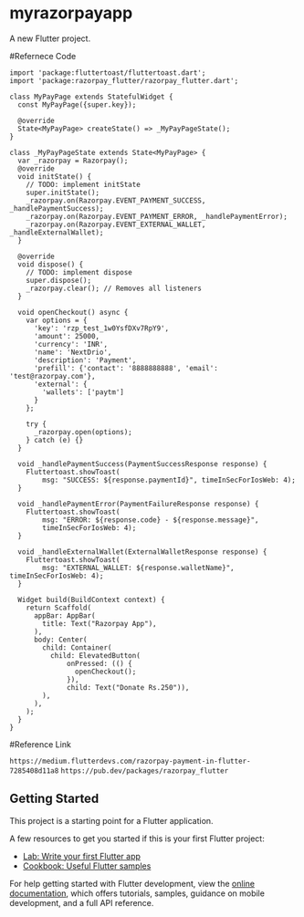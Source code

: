 # myrazorpayapp

A new Flutter project.

#Refernece Code

```import 'package:flutter/material.dart';
import 'package:fluttertoast/fluttertoast.dart';
import 'package:razorpay_flutter/razorpay_flutter.dart';

class MyPayPage extends StatefulWidget {
  const MyPayPage({super.key});

  @override
  State<MyPayPage> createState() => _MyPayPageState();
}

class _MyPayPageState extends State<MyPayPage> {
  var _razorpay = Razorpay();
  @override
  void initState() {
    // TODO: implement initState
    super.initState();
    _razorpay.on(Razorpay.EVENT_PAYMENT_SUCCESS, _handlePaymentSuccess);
    _razorpay.on(Razorpay.EVENT_PAYMENT_ERROR, _handlePaymentError);
    _razorpay.on(Razorpay.EVENT_EXTERNAL_WALLET, _handleExternalWallet);
  }

  @override
  void dispose() {
    // TODO: implement dispose
    super.dispose();
    _razorpay.clear(); // Removes all listeners
  }

  void openCheckout() async {
    var options = {
      'key': 'rzp_test_1w0YsfDXv7RpY9',
      'amount': 25000,
      'currency': 'INR',
      'name': 'NextDrio',
      'description': 'Payment',
      'prefill': {'contact': '8888888888', 'email': 'test@razorpay.com'},
      'external': {
        'wallets': ['paytm']
      }
    };

    try {
      _razorpay.open(options);
    } catch (e) {}
  }

  void _handlePaymentSuccess(PaymentSuccessResponse response) {
    Fluttertoast.showToast(
        msg: "SUCCESS: ${response.paymentId}", timeInSecForIosWeb: 4);
  }

  void _handlePaymentError(PaymentFailureResponse response) {
    Fluttertoast.showToast(
        msg: "ERROR: ${response.code} - ${response.message}",
        timeInSecForIosWeb: 4);
  }

  void _handleExternalWallet(ExternalWalletResponse response) {
    Fluttertoast.showToast(
        msg: "EXTERNAL_WALLET: ${response.walletName}", timeInSecForIosWeb: 4);
  }

  Widget build(BuildContext context) {
    return Scaffold(
      appBar: AppBar(
        title: Text("Razorpay App"),
      ),
      body: Center(
        child: Container(
          child: ElevatedButton(
              onPressed: (() {
                openCheckout();
              }),
              child: Text("Donate Rs.250")),
        ),
      ),
    );
  }
}

```

#Reference Link

`https://medium.flutterdevs.com/razorpay-payment-in-flutter-7285408d11a8`
`https://pub.dev/packages/razorpay_flutter`



## Getting Started

This project is a starting point for a Flutter application.

A few resources to get you started if this is your first Flutter project:

- [Lab: Write your first Flutter app](https://docs.flutter.dev/get-started/codelab)
- [Cookbook: Useful Flutter samples](https://docs.flutter.dev/cookbook)

For help getting started with Flutter development, view the
[online documentation](https://docs.flutter.dev/), which offers tutorials,
samples, guidance on mobile development, and a full API reference.
